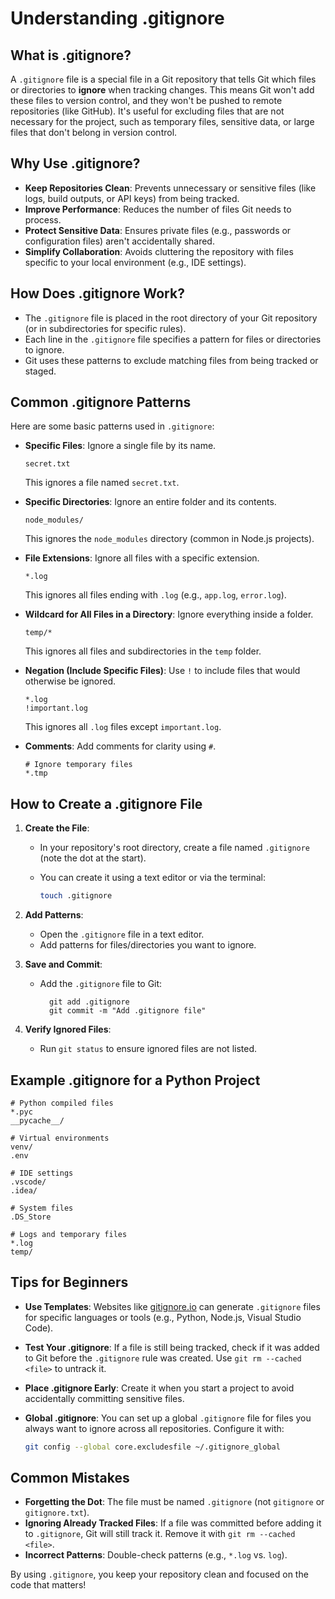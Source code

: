 # Understanding .gitignore

## What is .gitignore?

A `.gitignore` file is a special file in a Git repository that tells Git which files or directories to **ignore** when tracking changes. This means Git won't add these files to version control, and they won't be pushed to remote repositories (like GitHub). It's useful for excluding files that are not necessary for the project, such as temporary files, sensitive data, or large files that don't belong in version control.

## Why Use .gitignore?

- **Keep Repositories Clean**: Prevents unnecessary or sensitive files (like logs, build outputs, or API keys) from being tracked.
- **Improve Performance**: Reduces the number of files Git needs to process.
- **Protect Sensitive Data**: Ensures private files (e.g., passwords or configuration files) aren't accidentally shared.
- **Simplify Collaboration**: Avoids cluttering the repository with files specific to your local environment (e.g., IDE settings).

## How Does .gitignore Work?

- The `.gitignore` file is placed in the root directory of your Git repository (or in subdirectories for specific rules).
- Each line in the `.gitignore` file specifies a pattern for files or directories to ignore.
- Git uses these patterns to exclude matching files from being tracked or staged.

## Common .gitignore Patterns

Here are some basic patterns used in `.gitignore`:

- **Specific Files**: Ignore a single file by its name.

  ```
  secret.txt
  ```

  This ignores a file named `secret.txt`.

- **Specific Directories**: Ignore an entire folder and its contents.

  ```
  node_modules/
  ```

  This ignores the `node_modules` directory (common in Node.js projects).

- **File Extensions**: Ignore all files with a specific extension.

  ```
  *.log
  ```

  This ignores all files ending with `.log` (e.g., `app.log`, `error.log`).

- **Wildcard for All Files in a Directory**: Ignore everything inside a folder.

  ```
  temp/*
  ```

  This ignores all files and subdirectories in the `temp` folder.

- **Negation (Include Specific Files)**: Use `!` to include files that would otherwise be ignored.

  ```
  *.log
  !important.log
  ```

  This ignores all `.log` files except `important.log`.

- **Comments**: Add comments for clarity using `#`.

  ```
  # Ignore temporary files
  *.tmp
  ```

## How to Create a .gitignore File

1. **Create the File**:
    - In your repository's root directory, create a file named `.gitignore` (note the dot at the start).
    - You can create it using a text editor or via the terminal:

        ```bash
        touch .gitignore
        ```

2. **Add Patterns**:
    - Open the `.gitignore` file in a text editor.
    - Add patterns for files/directories you want to ignore.

3. **Save and Commit**:
    - Add the `.gitignore` file to Git:

            git add .gitignore
            git commit -m "Add .gitignore file"

4. **Verify Ignored Files**:
    - Run `git status` to ensure ignored files are not listed.

## Example .gitignore for a Python Project

```
# Python compiled files
*.pyc
__pycache__/

# Virtual environments
venv/
.env

# IDE settings
.vscode/
.idea/

# System files
.DS_Store

# Logs and temporary files
*.log
temp/
```

## Tips for Beginners

- **Use Templates**: Websites like [gitignore.io](https://www.gitignore.io) can generate `.gitignore` files for specific languages or tools (e.g., Python, Node.js, Visual Studio Code).
- **Test Your .gitignore**: If a file is still being tracked, check if it was added to Git before the `.gitignore` rule was created. Use `git rm --cached <file>` to untrack it.
- **Place .gitignore Early**: Create it when you start a project to avoid accidentally committing sensitive files.
- **Global .gitignore**: You can set up a global `.gitignore` file for files you always want to ignore across all repositories. Configure it with:

  ```bash
  git config --global core.excludesfile ~/.gitignore_global
  ```

## Common Mistakes

- **Forgetting the Dot**: The file must be named `.gitignore` (not `gitignore` or `gitignore.txt`).
- **Ignoring Already Tracked Files**: If a file was committed before adding it to `.gitignore`, Git will still track it. Remove it with `git rm --cached <file>`.
- **Incorrect Patterns**: Double-check patterns (e.g., `*.log` vs. `log`).

By using `.gitignore`, you keep your repository clean and focused on the code that matters!
